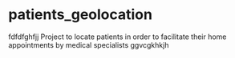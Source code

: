 # patients_geolocation
fdfdfghfjj
Project to locate patients in order to facilitate their home appointments by medical specialists
ggvcgkhkjh

